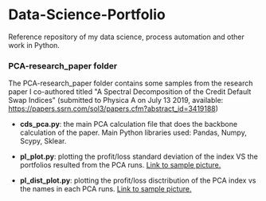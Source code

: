# Data-Science-Portfolio
Reference repository of my data science, process automation and other work in Python.

### PCA-research_paper folder
The PCA-research_paper folder contains some samples from the research paper I co-authored titled "A Spectral Decomposition of the Credit Default Swap Indices" (submitted to Physica A on July 13 2019, available: https://papers.ssrn.com/sol3/papers.cfm?abstract_id=3419188)

- **cds_pca.py**: the main PCA calculation file that does the backbone calculation of the paper. Main Python libraries used: Pandas, Numpy, Scypy, Sklear.
- **pl_plot.py**: plotting the profit/loss standard deviation of the index VS the portfolios resulted from the PCA runs. [Link to sample picture.](https://github.com/sinpe13/Data-Science-Portfolio/blob/master/PCA-research_paper/pl_plot.png)

- **pl_dist_plot.py**: plotting the profit/loss disctribution of the PCA index vs the names in each PCA runs. [Link to sample picture.](https://github.com/sinpe13/Data-Science-Portfolio/blob/master/PCA-research_paper/pl_dist_plot.png)
